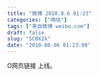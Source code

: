 ```yaml
---
title: "微博 2010.8.6 01:23"
categories: ["嘀咕"]
tags: ["来自微博 weibo.com"]
draft: false
slug: "5CBX2k"
date: "2010-08-06 01:23:00"
---
```


<p>O网页链接 上线。 ​​​​</p>
